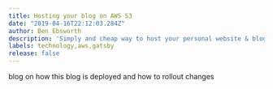 ```yaml
---
title: Hosting your blog on AWS S3 
date: "2019-04-16T22:12:03.284Z"
author: Ben Ebsworth
description: 'Simply and cheap way to host your personal website & blog with infinite scale'
labels: technology,aws,gatsby
release: false
---
```

blog on how this blog is deployed and how to rollout changes